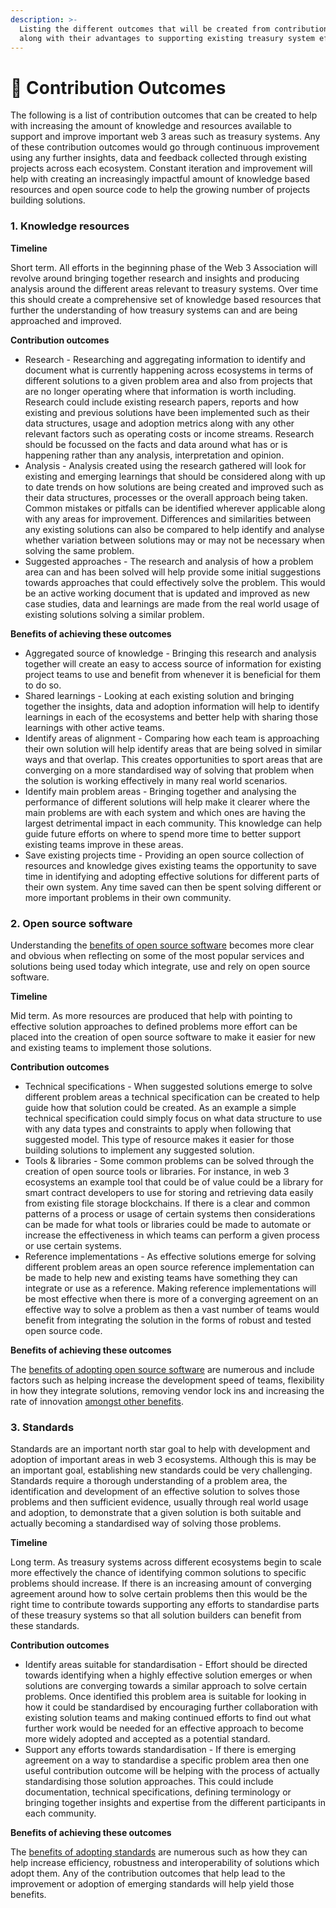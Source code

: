 ```yaml
---
description: >-
  Listing the different outcomes that will be created from contribution efforts
  along with their advantages to supporting existing treasury system efforts
---
```


# 🤲 Contribution Outcomes

The following is a list of contribution outcomes that can be created to help with increasing the amount of knowledge and resources available to support and improve important web 3 areas such as treasury systems. Any of these contribution outcomes would go through continuous improvement using any further insights, data and feedback collected through existing projects across each ecosystem. Constant iteration and improvement will help with creating an increasingly impactful amount of knowledge based resources and open source code to help the growing number of projects building solutions.



### **1. Knowledge resources**



**Timeline**

Short term. All efforts in the beginning phase of the Web 3 Association will revolve around bringing together research and insights and producing analysis around the different areas relevant to treasury systems. Over time this should create a comprehensive set of knowledge based resources that further the understanding of how treasury systems can and are being approached and improved.&#x20;



**Contribution outcomes**

* Research - Researching and aggregating information to identify and document what is currently happening across ecosystems in terms of different solutions to a given problem area and also from projects that are no longer operating where that information is worth including. Research could include existing research papers, reports and how existing and previous solutions have been implemented such as their data structures, usage and adoption metrics along with any other relevant factors such as operating costs or income streams. Research should be focussed on the facts and data around what has or is happening rather than any analysis, interpretation and opinion.
* Analysis - Analysis created using the research gathered will look for existing and emerging learnings that should be considered along with up to date trends on how solutions are being created and improved such as their data structures, processes or the overall approach being taken. Common mistakes or pitfalls can be identified wherever applicable along with any areas for improvement. Differences and similarities between any existing solutions can also be compared to help identify and analyse whether variation between solutions may or may not be necessary when solving the same problem.
* Suggested approaches - The research and analysis of how a problem area can and has been solved will help provide some initial suggestions towards approaches that could effectively solve the problem. This would be an active working document that is updated and improved as new case studies, data and learnings are made from the real world usage of existing solutions solving a similar problem.



**Benefits of achieving these outcomes**

* Aggregated source of knowledge - Bringing this research and analysis together will create an easy to access source of information for existing project teams to use and benefit from whenever it is beneficial for them to do so.
* Shared learnings - Looking at each existing solution and bringing together the insights, data and adoption information will help to identify learnings in each of the ecosystems and better help with sharing those learnings with other active teams.
* Identify areas of alignment - Comparing how each team is approaching their own solution will help identify areas that are being solved in similar ways and that overlap. This creates opportunities to sport areas that are converging on a more standardised way of solving that problem when the solution is working effectively in many real world scenarios.
* Identify main problem areas - Bringing together and analysing the performance of different solutions will help make it clearer where the main problems are with each system and which ones are having the largest detrimental impact in each community. This knowledge can help guide future efforts on where to spend more time to better support existing teams improve in these areas.
* Save existing projects time - Providing an open source collection of resources and knowledge gives existing teams the opportunity to save time in identifying and adopting effective solutions for different parts of their own system. Any time saved can then be spent solving different or more important problems in their own community.



### 2. Open source software

Understanding the [benefits of open source software](open-source-software-overview.md) becomes more clear and obvious when reflecting on some of the most popular services and solutions being used today which integrate, use and rely on open source software.



**Timeline**&#x20;

Mid term. As more resources are produced that help with pointing to effective solution approaches to defined problems more effort can be placed into the creation of open source software to make it easier for new and existing teams to implement those solutions. &#x20;



**Contribution outcomes**

* Technical specifications - When suggested solutions emerge to solve different problem areas a technical specification can be created to help guide how that solution could be created. As an example a simple technical specification could simply focus on what data structure to use with any data types and constraints to apply when following that suggested model. This type of resource makes it easier for those building solutions to implement any suggested solution.
* Tools & libraries - Some common problems can be solved through the creation of open source tools or libraries. For instance, in web 3 ecosystems an example tool that could be of value could be a library for smart contract developers to use for storing and retrieving data easily from existing file storage blockchains. If there is a clear and common patterns of a process or usage of certain systems then considerations can be made for what tools or libraries could be made to automate or increase the effectiveness in which teams can perform a given process or use certain systems.
* Reference implementations - As effective solutions emerge for solving different problem areas an open source reference implementation can be made to help new and existing teams have something they can integrate or use as a reference. Making reference implementations will be most effective when there is more of a converging agreement on an effective way to solve a problem as then a vast number of teams would benefit from integrating the solution in the forms of robust and tested open source code.



**Benefits of achieving these outcomes**

The [benefits of adopting open source software](open-source-software-overview.md) are numerous and include factors such as helping increase the development speed of teams, flexibility in how they integrate solutions, removing vendor lock ins and increasing the rate of innovation [amongst other benefits](open-source-software-overview.md).



### 3. Standards

Standards are an important north star goal to help with development and adoption of important areas in web 3 ecosystems. Although this is may be an important goal, establishing new standards could be very challenging. Standards require a thorough understanding of a problem area, the identification and development of an effective solution to solves those problems and then sufficient evidence, usually through real world usage and adoption, to demonstrate that a given solution is both suitable and actually becoming a standardised way of solving those problems.



**Timeline**&#x20;

Long term. As treasury systems across different ecosystems begin to scale more effectively the chance of identifying common solutions to specific problems should increase. If there is an increasing amount of converging agreement around how to solve certain problems then this would be the right time to contribute towards supporting any efforts to standardise parts of these treasury systems so that all solution builders can benefit from these standards.



**Contribution outcomes**

* Identify areas suitable for standardisation - Effort should be directed towards identifying when a highly effective solution emerges or when solutions are converging towards a similar approach to solve certain problems. Once identified this problem area is suitable for looking in how it could be standardised by encouraging further collaboration with existing solution teams and making continued efforts to find out what further work would be needed for an effective approach to become more widely adopted and accepted as a potential standard.
* Support any efforts towards standardisation - If there is emerging agreement on a way to standardise a specific problem area then one useful contribution outcome will be helping with the process of actually standardising those solution approaches. This could include documentation, technical specifications, defining terminology or bringing together insights and expertise from the different participants in each community.



**Benefits of achieving these outcomes**

The [benefits of adopting standards](standards-overview.md) are numerous such as how they can help increase efficiency, robustness and interoperability of solutions which adopt them. Any of the contribution outcomes that help lead to the improvement or adoption of emerging standards will help yield those benefits.
